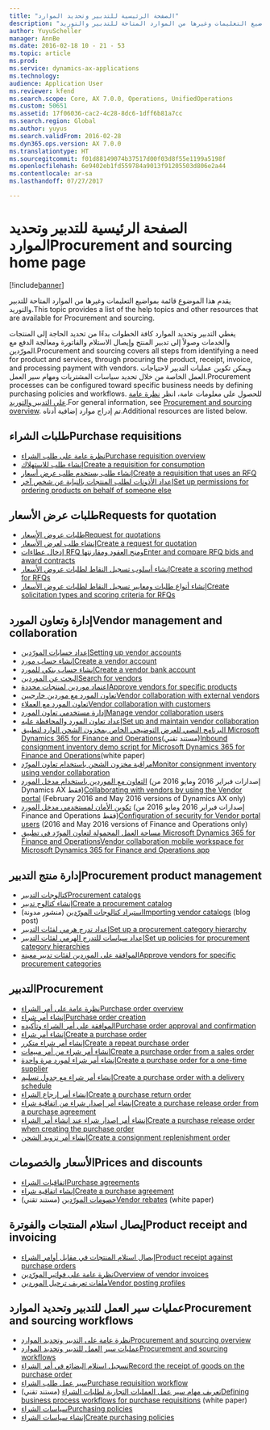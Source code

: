 ```yaml
---
title: "الصفحة الرئيسية للتدبير وتحديد الموارد"
description: "يقدم هذا الموضوع قائمة بمواضيع التعليمات وغيرها من الموارد المتاحة للتدبير والتوريد."
author: YuyuScheller
manager: AnnBe
ms.date: 2016-02-18 10 - 21 - 53
ms.topic: article
ms.prod: 
ms.service: dynamics-ax-applications
ms.technology: 
audience: Application User
ms.reviewer: kfend
ms.search.scope: Core, AX 7.0.0, Operations, UnifiedOperations
ms.custom: 50651
ms.assetid: 17f06036-cac2-4c28-8dc6-1dff6b81a7cc
ms.search.region: Global
ms.author: yuyus
ms.search.validFrom: 2016-02-28
ms.dyn365.ops.version: AX 7.0.0
ms.translationtype: HT
ms.sourcegitcommit: f01d88149074b37517d00f03d8f55e1199a5198f
ms.openlocfilehash: 6e9402eb1fd559784a9013f91205503d806e2a44
ms.contentlocale: ar-sa
ms.lasthandoff: 07/27/2017

---
```


# <a name="procurement-and-sourcing-home-page"></a><span data-ttu-id="1b7da-103">الصفحة الرئيسية للتدبير وتحديد الموارد</span><span class="sxs-lookup"><span data-stu-id="1b7da-103">Procurement and sourcing home page</span></span>

[!include[banner](../includes/banner.md)]


<span data-ttu-id="1b7da-104">يقدم هذا الموضوع قائمة بمواضيع التعليمات وغيرها من الموارد المتاحة للتدبير والتوريد.</span><span class="sxs-lookup"><span data-stu-id="1b7da-104">This topic provides a list of the help topics and other resources that are available for Procurement and sourcing.</span></span>

<span data-ttu-id="1b7da-105">يغطي التدبير وتحديد الموارد كافة الخطوات بدءًا من تحديد الحاجة إلى المنتجات والخدمات وصولاً إلى تدبير المنتج وإيصال الاستلام والفاتورة ومعالجة الدفع مع المورّدين.</span><span class="sxs-lookup"><span data-stu-id="1b7da-105">Procurement and sourcing covers all steps from identifying a need for product and services, through procuring the product, receipt, invoice, and processing payment with vendors.</span></span> <span data-ttu-id="1b7da-106">ويمكن تكوين عمليات التدبير لاحتياجات العمل الخاصة من خلال تحديد سياسات المشتريات ومهام سير العمل.</span><span class="sxs-lookup"><span data-stu-id="1b7da-106">Procurement processes can be configured toward specific business needs by defining purchasing policies and workflows.</span></span> <span data-ttu-id="1b7da-107">للحصول على معلومات عامة، انظر [نظرة عامة على التدبير والتوريد‬](procurement-sourcing-overview.md).</span><span class="sxs-lookup"><span data-stu-id="1b7da-107">For general information, see [Procurement and sourcing overview](procurement-sourcing-overview.md).</span></span> <span data-ttu-id="1b7da-108">تم إدراج موارد إضافية أدناه.</span><span class="sxs-lookup"><span data-stu-id="1b7da-108">Additional resources are listed below.</span></span>

## <a name="purchase-requisitions"></a><span data-ttu-id="1b7da-109">طلبات الشراء</span><span class="sxs-lookup"><span data-stu-id="1b7da-109">Purchase requisitions</span></span>
-   [<span data-ttu-id="1b7da-110">نظرة عامة على طلب الشراء</span><span class="sxs-lookup"><span data-stu-id="1b7da-110">Purchase requisition overview</span></span>](purchase-requisitions-overview.md)
-   [<span data-ttu-id="1b7da-111">إنشاء طلب للاستهلاك</span><span class="sxs-lookup"><span data-stu-id="1b7da-111">Create a requisition for consumption</span></span>](/dynamics365/unified-operations/supply-chain/procurement/tasks/create-requisition-consumption)
-   [<span data-ttu-id="1b7da-112">إنشاء طلب يستخدم طلب عرض أسعار</span><span class="sxs-lookup"><span data-stu-id="1b7da-112">Create a requisition that uses an RFQ</span></span>](/dynamics365/unified-operations/supply-chain/procurement/tasks/create-requisition-uses-rfq)
-   [<span data-ttu-id="1b7da-113">إعداد الأذونات لطلب المنتجات بالنيابة عن شخص آخر</span><span class="sxs-lookup"><span data-stu-id="1b7da-113">Set up permissions for ordering products on behalf of someone else</span></span>](/dynamics365/unified-operations/supply-chain/procurement/tasks/set-up-permissions-ordering-products)

## <a name="requests-for-quotation"></a><span data-ttu-id="1b7da-114">طلبات عرض الأسعار</span><span class="sxs-lookup"><span data-stu-id="1b7da-114">Requests for quotation</span></span>
-   [<span data-ttu-id="1b7da-115">طلبات عروض الأسعار</span><span class="sxs-lookup"><span data-stu-id="1b7da-115">Request for quotations</span></span>](request-quotations.md)
-   [<span data-ttu-id="1b7da-116">إنشاء طلب لعرض الأسعار</span><span class="sxs-lookup"><span data-stu-id="1b7da-116">Create a request for quotation</span></span>](/dynamics365/unified-operations/supply-chain/procurement/tasks/create-request-quotation)
-   [<span data-ttu-id="1b7da-117">إدخال عطاءات RFQ ومنح العقود ومقارنتها</span><span class="sxs-lookup"><span data-stu-id="1b7da-117">Enter and compare RFQ bids and award contracts</span></span>](/dynamics365/unified-operations/supply-chain/procurement/tasks/enter-compare-rfq-bids-award-contracts)
-   [<span data-ttu-id="1b7da-118">إنشاء أسلوب تسجيل النقاط لطلبات عروض الأسعار</span><span class="sxs-lookup"><span data-stu-id="1b7da-118">Create a scoring method for RFQs</span></span>](/dynamics365/unified-operations/supply-chain/procurement/tasks/create-scoring-method-rfqs)
-   [<span data-ttu-id="1b7da-119">إنشاء أنواع طلبات ومعايير تسجيل النقاط‬ لطلبات عروض الأسعار</span><span class="sxs-lookup"><span data-stu-id="1b7da-119">Create solicitation types and scoring criteria for RFQs</span></span>](/dynamics365/unified-operations/supply-chain/procurement/tasks/create-solicitation-types-scoring-criteria-rfqs)

## <a name="vendor-management-and-collaboration"></a><span data-ttu-id="1b7da-120">إدارة وتعاون المورد‬</span><span class="sxs-lookup"><span data-stu-id="1b7da-120">Vendor management and collaboration</span></span>
-   [<span data-ttu-id="1b7da-121">إعداد حسابات المورّدين</span><span class="sxs-lookup"><span data-stu-id="1b7da-121">Setting up vendor accounts</span></span>](set-up-vendor-accounts.md)
-   [<span data-ttu-id="1b7da-122">إنشاء حساب مورد</span><span class="sxs-lookup"><span data-stu-id="1b7da-122">Create a vendor account</span></span>](/dynamics365/unified-operations/supply-chain/procurement/tasks/create-vendor-account)
-   [<span data-ttu-id="1b7da-123">إنشاء حساب بنكي للمورد</span><span class="sxs-lookup"><span data-stu-id="1b7da-123">Create a vendor bank account</span></span>](/dynamics365/unified-operations/supply-chain/procurement/tasks/create-vendor-bank-account)
-   [<span data-ttu-id="1b7da-124">البحث عن الموردين</span><span class="sxs-lookup"><span data-stu-id="1b7da-124">Search for vendors</span></span>](/dynamics365/unified-operations/supply-chain/procurement/tasks/search-vendors)
-   [<span data-ttu-id="1b7da-125">اعتماد موردين لمنتجات محددة</span><span class="sxs-lookup"><span data-stu-id="1b7da-125">Approve vendors for specific products</span></span>](/dynamics365/unified-operations/supply-chain/procurement/tasks/approve-vendors-specific-products)
-   [<span data-ttu-id="1b7da-126">تعاون المورد مع موردين خارجيين</span><span class="sxs-lookup"><span data-stu-id="1b7da-126">Vendor collaboration with external vendors</span></span>](vendor-collaboration-work-external-vendors.md)
-   [<span data-ttu-id="1b7da-127">تعاون المورد مع العملاء</span><span class="sxs-lookup"><span data-stu-id="1b7da-127">Vendor collaboration with customers</span></span>](vendor-collaboration-work-customers-dynamics-365-operations.md)
-   [<span data-ttu-id="1b7da-128">إدارة مستخدمي تعاون المورد‬</span><span class="sxs-lookup"><span data-stu-id="1b7da-128">Manage vendor collaboration users</span></span>](manage-vendor-collaboration-users.md)
-   [<span data-ttu-id="1b7da-129">إعداد تعاون المورد والمحافظة عليه</span><span class="sxs-lookup"><span data-stu-id="1b7da-129">Set up and maintain vendor collaboration</span></span>](set-up-maintain-vendor-collaboration.md)
-   <span data-ttu-id="1b7da-130">[البرنامج النصي للعرض التوضيحي الخاص بمخزون الشحن الوارد لتطبيق Microsoft Dynamics 365 for Finance and Operations](https://mbs.microsoft.com/customersource/northamerica/AX/learning/documentation/white-papers/InboundConsignmentInventoryDemoScriptDynamics365Operations)(مستند تقني)</span><span class="sxs-lookup"><span data-stu-id="1b7da-130">[Inbound consignment inventory demo script for Microsoft Dynamics 365 for Finance and Operations](https://mbs.microsoft.com/customersource/northamerica/AX/learning/documentation/white-papers/InboundConsignmentInventoryDemoScriptDynamics365Operations)(white paper)</span></span>
-   [<span data-ttu-id="1b7da-131">مراقبة مخزون الشحن باستخدام تعاون المورّد</span><span class="sxs-lookup"><span data-stu-id="1b7da-131">Monitor consignment inventory using vendor collaboration</span></span>](/dynamics365/unified-operations/supply-chain/inventory/tasks/monitor-consignment-inventory-vendor-collaboration)
-   <span data-ttu-id="1b7da-132">[التعاون مع الموردين باستخدام مدخل المورد](collaborate-vendors-vendor-portal.md)  (إصدارات فبراير 2016 ومايو 2016 من Dynamics AX فقط)</span><span class="sxs-lookup"><span data-stu-id="1b7da-132">[Collaborating with vendors by using the Vendor portal](collaborate-vendors-vendor-portal.md)  (February 2016 and May 2016 versions of Dynamics AX only)</span></span>
-   <span data-ttu-id="1b7da-133">[تكوين الأمان لمستخدمي مدخل المورد](configure-security-vendor-portal-users.md) (إصدارات فبراير 2016 ومايو 2016 من Finance and Operations فقط)</span><span class="sxs-lookup"><span data-stu-id="1b7da-133">[Configuration of security for Vendor portal users](configure-security-vendor-portal-users.md) (2016 and May 2016 versions of Finance and Operations only)</span></span>
-   [<span data-ttu-id="1b7da-134">مساحة العمل المحمولة‬ لتعاون المورّد في تطبيق Microsoft Dynamics 365 for Finance and Operations</span><span class="sxs-lookup"><span data-stu-id="1b7da-134">Vendor collaboration mobile workspace for Microsoft Dynamics 365 for Finance and Operations app</span></span>](vendor-collaboration-mobile-workspace.md)

## <a name="procurement-product-management"></a><span data-ttu-id="1b7da-135">إدارة منتج التدبير</span><span class="sxs-lookup"><span data-stu-id="1b7da-135">Procurement product management</span></span>
-   [<span data-ttu-id="1b7da-136">كتالوجات التدبير</span><span class="sxs-lookup"><span data-stu-id="1b7da-136">Procurement catalogs</span></span>](procurement-catalogs.md)
-   [<span data-ttu-id="1b7da-137">إنشاء كتالوج تدبير</span><span class="sxs-lookup"><span data-stu-id="1b7da-137">Create a procurement catalog</span></span>](/dynamics365/unified-operations/supply-chain/procurement/tasks/create-procurement-catalog)
-   <span data-ttu-id="1b7da-138">[استيراد كتالوجات المورّدين](https://blogs.msdn.microsoft.com/dynamicsaxscm/2016/05/25/vendor-catalogs-in-dynamics-ax/) (منشور مدونة)</span><span class="sxs-lookup"><span data-stu-id="1b7da-138">[Importing vendor catalogs](https://blogs.msdn.microsoft.com/dynamicsaxscm/2016/05/25/vendor-catalogs-in-dynamics-ax/) (blog post)</span></span>
-   [<span data-ttu-id="1b7da-139">إعداد تدرج هرمي لفئات التدبير</span><span class="sxs-lookup"><span data-stu-id="1b7da-139">Set up a procurement category hierarchy</span></span>](/dynamics365/unified-operations/supply-chain/procurement/tasks/set-up-procurement-category-hierarchy)
-   [<span data-ttu-id="1b7da-140">إعداد سياسات للتدرج الهرمي لفئات التدبير</span><span class="sxs-lookup"><span data-stu-id="1b7da-140">Set up policies for procurement category hierarchies</span></span>](/dynamics365/unified-operations/supply-chain/procurement/tasks/set-up-policies-procurement-category-hierarchies)
-   [<span data-ttu-id="1b7da-141">الموافقة على الموردين لفئات تدبير معينة</span><span class="sxs-lookup"><span data-stu-id="1b7da-141">Approve vendors for specific procurement categories</span></span>](/dynamics365/unified-operations/supply-chain/procurement/tasks/approve-vendors-specific-procurement-categories)

## <a name="procurement"></a><span data-ttu-id="1b7da-142">التدبير</span><span class="sxs-lookup"><span data-stu-id="1b7da-142">Procurement</span></span>
-   [<span data-ttu-id="1b7da-143">نظرة عامة على أمر الشراء</span><span class="sxs-lookup"><span data-stu-id="1b7da-143">Purchase order overview</span></span>](purchase-order-overview.md)
-   [<span data-ttu-id="1b7da-144">إنشاء أمر شراء</span><span class="sxs-lookup"><span data-stu-id="1b7da-144">Purchase order creation</span></span>](purchase-order-creation.md)
-   [<span data-ttu-id="1b7da-145">الموافقة على أمر الشراء وتأكيده</span><span class="sxs-lookup"><span data-stu-id="1b7da-145">Purchase order approval and confirmation</span></span>](purchase-order-approval-confirmation.md)
-   [<span data-ttu-id="1b7da-146">إنشاء أمر شراء</span><span class="sxs-lookup"><span data-stu-id="1b7da-146">Create a purchase order</span></span>](/dynamics365/unified-operations/supply-chain/procurement/tasks/create-purchase-order)
-   [<span data-ttu-id="1b7da-147">إنشاء أمر شراء متكرر</span><span class="sxs-lookup"><span data-stu-id="1b7da-147">Create a repeat purchase order</span></span>](/dynamics365/unified-operations/supply-chain/procurement/tasks/create-repeat-purchase-order)
-   [<span data-ttu-id="1b7da-148">إنشاء أمر شراء من أمر مبيعات</span><span class="sxs-lookup"><span data-stu-id="1b7da-148">Create a purchase order from a sales order</span></span>](/dynamics365/unified-operations/supply-chain/sales-marketing/tasks/create-purchase-order-sales-order)
-   [<span data-ttu-id="1b7da-149">إنشاء أمر شراء لمورد مرة واحدة</span><span class="sxs-lookup"><span data-stu-id="1b7da-149">Create a purchase order for a one-time supplier</span></span>](/dynamics365/unified-operations/supply-chain/procurement/tasks/create-purchase-order-one-time-supplier)
-   [<span data-ttu-id="1b7da-150">إنشاء أمر شراء مع جدول تسليم</span><span class="sxs-lookup"><span data-stu-id="1b7da-150">Create a purchase order with a delivery schedule</span></span>](/dynamics365/unified-operations/supply-chain/procurement/tasks/create-purchase-order-delivery-schedule)
-   [<span data-ttu-id="1b7da-151">إنشاء أمر إرجاع الشراء</span><span class="sxs-lookup"><span data-stu-id="1b7da-151">Create a purchase return order</span></span>](/dynamics365/unified-operations/supply-chain/procurement/tasks/create-purchase-return-order)
-   [<span data-ttu-id="1b7da-152">إنشاء أمر إصدار شراء من اتفاقية شراء</span><span class="sxs-lookup"><span data-stu-id="1b7da-152">Create a purchase release order from a purchase agreement</span></span>](/dynamics365/unified-operations/supply-chain/procurement/tasks/create-purchase-release-order-purchase-agreement)
-   [<span data-ttu-id="1b7da-153">إنشاء أمر إصدار شراء عند إنشاء أمر الشراء</span><span class="sxs-lookup"><span data-stu-id="1b7da-153">Create a purchase release order when creating the purchase order</span></span>](/dynamics365/unified-operations/supply-chain/procurement/tasks/create-purchase-release-order-creating-purchase-order)
-   [<span data-ttu-id="1b7da-154">إنشاء أمر تزويد الشحن</span><span class="sxs-lookup"><span data-stu-id="1b7da-154">Create a consignment replenishment order</span></span>](/dynamics365/unified-operations/supply-chain/inventory/tasks/create-consignment-replenishment-order)

## <a name="prices-and-discounts"></a><span data-ttu-id="1b7da-155">الأسعار والخصومات</span><span class="sxs-lookup"><span data-stu-id="1b7da-155">Prices and discounts</span></span>
-   [<span data-ttu-id="1b7da-156">اتفاقيات الشراء</span><span class="sxs-lookup"><span data-stu-id="1b7da-156">Purchase agreements</span></span>](purchase-agreements.md)
-   [<span data-ttu-id="1b7da-157">إنشاء اتفاقية شراء</span><span class="sxs-lookup"><span data-stu-id="1b7da-157">Create a purchase agreement</span></span>](/dynamics365/unified-operations/supply-chain/procurement/tasks/create-purchase-agreement)
-   <span data-ttu-id="1b7da-158">[خصومات المورّدين](https://mbs.microsoft.com/customersource/northamerica/AX/learning/documentation/white-papers/Vendor_rebates) (مستند تقني)</span><span class="sxs-lookup"><span data-stu-id="1b7da-158">[Vendor rebates](https://mbs.microsoft.com/customersource/northamerica/AX/learning/documentation/white-papers/Vendor_rebates) (white paper)</span></span>

## <a name="product-receipt-and-invoicing"></a><span data-ttu-id="1b7da-159">إيصال استلام المنتجات والفوترة</span><span class="sxs-lookup"><span data-stu-id="1b7da-159">Product receipt and invoicing</span></span>
-   [<span data-ttu-id="1b7da-160">إيصال استلام المنتجات في مقابل أوامر الشراء</span><span class="sxs-lookup"><span data-stu-id="1b7da-160">Product receipt against purchase orders</span></span>](product-receipt-against-purchase-orders.md)
-   [<span data-ttu-id="1b7da-161">نظرة عامة على فواتير المورّدين</span><span class="sxs-lookup"><span data-stu-id="1b7da-161">Overview of vendor invoices</span></span>](/dynamics365/unified-operations/financials/accounts-payable/vendor-invoices-overview?toc=/dynamics365/unified-operations/supply-chain/toc.json)
-   [<span data-ttu-id="1b7da-162">ملفات تعريف ترحيل الموردين</span><span class="sxs-lookup"><span data-stu-id="1b7da-162">Vendor posting profiles</span></span>](/dynamics365/unified-operations/financials/accounts-payable/vendor-posting-profiles?toc=/dynamics365/unified-operations/supply-chain/toc.json)

## <a name="procurement-and-sourcing-workflows"></a><span data-ttu-id="1b7da-163">عمليات سير العمل للتدبير وتحديد الموارد</span><span class="sxs-lookup"><span data-stu-id="1b7da-163">Procurement and sourcing workflows</span></span>
-   [<span data-ttu-id="1b7da-164">نظرة عامة على التدبير وتحديد الموارد</span><span class="sxs-lookup"><span data-stu-id="1b7da-164">Procurement and sourcing overview</span></span>](procurement-sourcing-overview.md)
-   [<span data-ttu-id="1b7da-165">عمليات سير العمل للتدبير وتحديد الموارد</span><span class="sxs-lookup"><span data-stu-id="1b7da-165">Procurement and sourcing workflows</span></span>](procurement-sourcing-workflows.md)
-   [<span data-ttu-id="1b7da-166">تسجيل استلام البضائع في أمر الشراء</span><span class="sxs-lookup"><span data-stu-id="1b7da-166">Record the receipt of goods on the purchase order</span></span>](/dynamics365/unified-operations/supply-chain/procurement/tasks/record-receipt-goods-purchase-order)
-   [<span data-ttu-id="1b7da-167">سير عمل طلب الشراء</span><span class="sxs-lookup"><span data-stu-id="1b7da-167">Purchase requisition workflow</span></span>](purchase-requisitions-workflow.md)
-   <span data-ttu-id="1b7da-168">[تعريف مهام سير عمل العمليات التجارية لطلبات الشراء](https://mbs.microsoft.com/customersource/Global/AX/learning/documentation/white-papers/Defining_business_process_workflows_for_purchase_requisitions) (مستند تقني)</span><span class="sxs-lookup"><span data-stu-id="1b7da-168">[Defining business process workflows for purchase requisitions](https://mbs.microsoft.com/customersource/Global/AX/learning/documentation/white-papers/Defining_business_process_workflows_for_purchase_requisitions) (white paper)</span></span>
-   [<span data-ttu-id="1b7da-169">سياسات الشراء</span><span class="sxs-lookup"><span data-stu-id="1b7da-169">Purchasing policies</span></span>](purchase-policies.md)
-   [<span data-ttu-id="1b7da-170">إنشاء سياسات الشراء</span><span class="sxs-lookup"><span data-stu-id="1b7da-170">Create purchasing policies</span></span>](/dynamics365/unified-operations/supply-chain/procurement/tasks/create-purchasing-policies)







